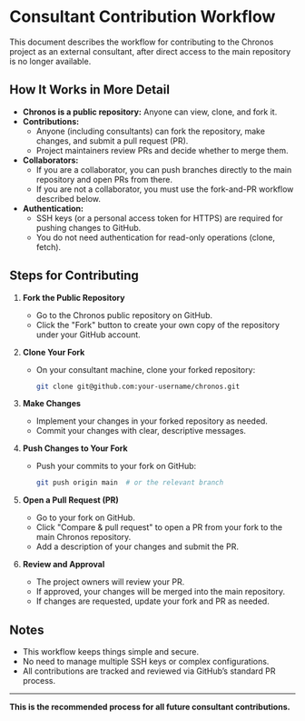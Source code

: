 # Consultant Contribution Workflow

This document describes the workflow for contributing to the Chronos project as an external consultant, after direct access to the main repository is no longer available.

## How It Works in More Detail

- **Chronos is a public repository:** Anyone can view, clone, and fork it.
- **Contributions:**
  - Anyone (including consultants) can fork the repository, make changes, and submit a pull request (PR).
  - Project maintainers review PRs and decide whether to merge them.
- **Collaborators:**
  - If you are a collaborator, you can push branches directly to the main repository and open PRs from there.
  - If you are not a collaborator, you must use the fork-and-PR workflow described below.
- **Authentication:**
  - SSH keys (or a personal access token for HTTPS) are required for pushing changes to GitHub.
  - You do not need authentication for read-only operations (clone, fetch).

## Steps for Contributing

1. **Fork the Public Repository**

   - Go to the Chronos public repository on GitHub.
   - Click the "Fork" button to create your own copy of the repository under your GitHub account.

2. **Clone Your Fork**

   - On your consultant machine, clone your forked repository:
     ```sh
     git clone git@github.com:your-username/chronos.git
     ```

3. **Make Changes**

   - Implement your changes in your forked repository as needed.
   - Commit your changes with clear, descriptive messages.

4. **Push Changes to Your Fork**

   - Push your commits to your fork on GitHub:
     ```sh
     git push origin main  # or the relevant branch
     ```

5. **Open a Pull Request (PR)**

   - Go to your fork on GitHub.
   - Click "Compare & pull request" to open a PR from your fork to the main Chronos repository.
   - Add a description of your changes and submit the PR.

6. **Review and Approval**
   - The project owners will review your PR.
   - If approved, your changes will be merged into the main repository.
   - If changes are requested, update your fork and PR as needed.

## Notes

- This workflow keeps things simple and secure.
- No need to manage multiple SSH keys or complex configurations.
- All contributions are tracked and reviewed via GitHub’s standard PR process.

---

**This is the recommended process for all future consultant contributions.**
